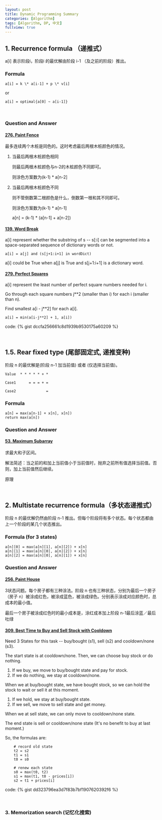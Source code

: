 ```yaml
---
layout: post
title: Dynamic Programming Summary
categories: [Algorithm]
tags: [Algorithm, DP, 中文]
fullview: true
---
```

## 1. Recurrence formula （递推式）

a[i] 表示阶段i，阶段i 的最优解由阶段 i-1 （及之前的阶段）推出。

### Formula

	a[i] = k \* a[i-1] + p \* v[i]

or

	a[i] = optimal{a[0] ~ a[i-1]}
	
<br>	

### Question and Answer

#### [276. Paint Fence](https://leetcode.com/problems/paint-fence/)

最多连续两个木桩是同色的。这时考虑最后两根木桩颜色的情况。

1. 当最后两根木桩颜色相同

   则最后两根木桩颜色与n-2的木桩颜色不同即可。
   
   则涂色方案数为(k-1) \* a[n-2]
   
2. 当最后两根木桩颜色不同
   
   则不管倒数第二根颜色是什么，倒数第一根和其不同即可。
   
   则涂色方案数为(k-1) \* a[n-1]

	a[n] = (k-1) \* (a[n-1] + a[n-2])



#### [139. Word Break](https://leetcode.com/problems/word-break/)

a[i] represent whether the substring of s -- s[:i] can be segmented into a space-separated sequence of dictionary words or not. 

	a[i] = a[j] and (s[j+1:i+1] in wordDict)

a[i] could be True when a[j] is True and s[j+1:i+1] is a dictionary word.


#### [279. Perfect Squares](https://leetcode.com/problems/perfect-squares/)

a[i] represent the least number of perfect square numbers needed for i.

Go through each square numbers j**2 (smaller than i) for each i (smaller than n).

Find smallest a[i - j**2] for each a[i].


	a[i] = min(a[i-j**2] + 1, a[i])

code: {% gist dccfa256661c8d1939b9530175a60209 %}

<br>

## 1.5. Rear fixed type (尾部固定式, 递推变种)

阶段 n 的最优解是(阶段 n-1 加当前值) 或者 (仅选择当前值)。

	Value  * * * * * + *
	  
	Case1      = = = + =
	
	Case2              =
 
### Formula
	
	a[n] = max(a[n-1] + x[n], x[n])
	return max(a[n])

### Question and Answer

#### [53. Maximum Subarray](https://leetcode.com/problems/maximum-subarray/)

求最大和子区间。

解法简述：当之前的和加上当前值小于当前值时，抛弃之前所有值选择当前值。否则，加上当前值然后继续。

原理

<br>

## 2. Multistate recurrence formula（多状态递推式）

阶段 n 的最优解仍然由阶段 n-1 推出。但每个阶段将有多个状态。每个状态都由上一个阶段的某几个状态推出。

### Formula (for 3 states)

	a[n][0] = max(a[n][1], a[n][2]) + x[n]
	a[n][1] = max(a[n][0], a[n][2]) + x[n]
	a[n][2] = max(a[n][0], a[n][1]) + x[n]

### Question and Answer

#### [256. Paint House](https://leetcode.com/problems/paint-house/)

3状态问题。每个房子都有三种涂法。阶段 n 也有三种状态，分别为最后一个房子（房子 n）被涂成红色，被涂成蓝色，被涂成绿色。分别表示涂成对应颜色时，总成本的最小值。

最后一个房子被涂成红色时的最小成本是，涂红成本加上阶段 n-1最后涂蓝／最后吐绿

#### [309. Best Time to Buy and Sell Stock with Cooldown](https://leetcode.com/problems/best-time-to-buy-and-sell-stock-with-cooldown/)

Need 3 States for this task -- buy/bought (s1), sell (s2) and cooldown/none (s3).

The start state is at cooldown/none. Then, we can choose buy stock or do nothing. 
	
1. If we buy, we move to buy/bought state and pay for stock. 
2. If we do nothing, we stay at cooldown/none.

When we at buy/bought state, we have bought stock, so we can hold the stock to wait or sell it at this moment. 

1. If we hold, we stay at buy/bought state. 
2. If we sell, we move to sell state and get money.

When we at sell state, we can only move to cooldown/none state.

The end state is sell or cooldown/none state (It's no benefit to buy at last moment.)

So, the formulas are:
		
		# record old state
        t2 = s2
        t1 = s1
        t0 = s0
        
        # renew each state
        s0 = max(t0, t2)
        s1 = max(t1, t0 - prices[i])
        s2 = t1 + prices[i]

code: {% gist dd323796ea3d7f83b7bf1907620392f6 %}


<br>


### 3. Memorization search (记忆化搜索)



<br>
